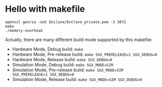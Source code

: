 # Hello with makefile

    openssl genrsa -out Enclave/Enclave_private.pem -3 3072
    make
    ./memory-overhead

Actually, there are many different build mode supported by this makefile:

* Hardware Mode, Debug build: `make`
* Hardware Mode, Pre-release build: `make SGX_PRERELEASE=1 SGX_DEBUG=0`
* Hardware Mode, Release build: `make SGX_DEBUG=0`
* Simulation Mode, Debug build: `make SGX_MODE=SIM`
* Simulation Mode, Pre-release build: `make SGX_MODE=SIM SGX_PRERELEASE=1 SGX_DEBUG=0`
* Simulation Mode, Release build: `make SGX_MODE=SIM SGX_DEBUG=0`
